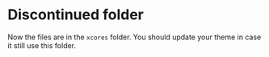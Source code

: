 # Discontinued folder
Now the files are in the `xcores` folder. You should update your theme in case it still use this folder.
